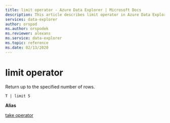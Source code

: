 ```yaml
---
title: limit operator - Azure Data Explorer | Microsoft Docs
description: This article describes limit operator in Azure Data Explorer.
services: data-explorer
author: orspod
ms.author: orspodek
ms.reviewer: alexans
ms.service: data-explorer
ms.topic: reference
ms.date: 02/13/2020
---
```

# limit operator

Return up to the specified number of rows.

```apl
T | limit 5
```

**Alias**

[take operator](takeoperator.md)